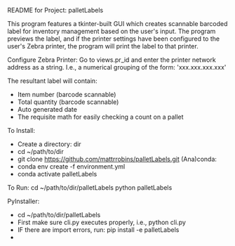 README for Project: palletLabels

This program features a tkinter-built GUI which creates scannable barcoded label for inventory management based on the user's input.  The program previews the label, and if the printer settings have been configured to the user's Zebra printer, the program will print the label to that printer.

Configure Zebra Printer:
Go to views.pr_id and enter the printer network address as a string.  I.e., a numerical grouping of the form: 'xxx.xxx.xxx.xxx'

The resultant label will contain:
- Item number (barcode scannable)
- Total quantity (barcode scannable)
- Auto generated date
- The requisite math for easily checking a count on a pallet

To Install:
- Create a directory: dir
- cd ~/path/to/dir
- git clone https://github.com/mattrrobins/palletLabels.git
(Ana)conda:
- conda env create -f environment.yml
- conda activate palletLabels

To Run:
cd ~/path/to/dir/palletLabels
python palletLabels





PyInstaller:
- cd ~/path/to/dir/palletLabels
- First make sure cli.py executes properly, i.e., python cli.py
- IF there are import errors, run:
    pip install -e palletLabels
-
